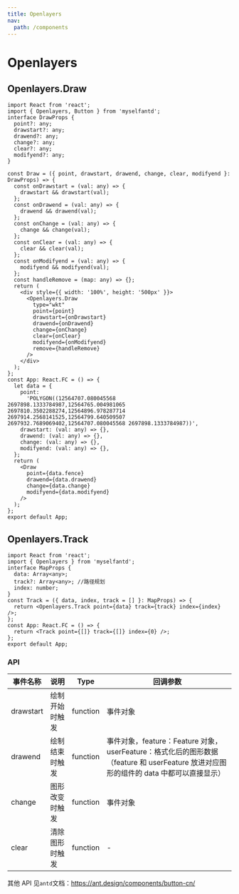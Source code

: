 ```yaml
---
title: Openlayers
nav:
  path: /components
---
```


# Openlayers

## Openlayers.Draw

```tsx
import React from 'react';
import { Openlayers, Button } from 'myselfantd';
interface DrawProps {
  point?: any;
  drawstart?: any;
  drawend?: any;
  change?: any;
  clear?: any;
  modifyend?: any;
}

const Draw = ({ point, drawstart, drawend, change, clear, modifyend }: DrawProps) => {
  const onDrawstart = (val: any) => {
    drawstart && drawstart(val);
  };
  const onDrawend = (val: any) => {
    drawend && drawend(val);
  };
  const onChange = (val: any) => {
    change && change(val);
  };
  const onClear = (val: any) => {
    clear && clear(val);
  };
  const onModifyend = (val: any) => {
    modifyend && modifyend(val);
  };
  const handleRemove = (map: any) => {};
  return (
    <div style={{ width: '100%', height: '500px' }}>
      <Openlayers.Draw
        type="wkt"
        point={point}
        drawstart={onDrawstart}
        drawend={onDrawend}
        change={onChange}
        clear={onClear}
        modifyend={onModifyend}
        remove={handleRemove}
      />
    </div>
  );
};
const App: React.FC = () => {
  let data = {
    point:
      'POLYGON((12564707.080045568 2697898.1333784987,12564765.004981065 2697810.3502288274,12564896.978287714 2697914.2568141525,12564799.640509507 2697932.7689069402,12564707.080045568 2697898.1333784987))',
    drawstart: (val: any) => {},
    drawend: (val: any) => {},
    change: (val: any) => {},
    modifyend: (val: any) => {},
  };
  return (
    <Draw
      point={data.fence}
      drawend={data.drawend}
      change={data.change}
      modifyend={data.modifyend}
    />
  );
};
export default App;
```

## Openlayers.Track

```tsx
import React from 'react';
import { Openlayers } from 'myselfantd';
interface MapProps {
  data: Array<any>;
  track?: Array<any>; //路径规划
  index: number;
}
const Track = ({ data, index, track = [] }: MapProps) => {
  return <Openlayers.Track point={data} track={track} index={index} />;
};
const App: React.FC = () => {
  return <Track point={[]} track={[]} index={0} />;
};
export default App;
```



### API

| 事件名称 | 说明 | Type | 回调参数 |
| --- | --- | --- | --- |
| drawstart | 绘制开始时触发 | function | 事件对象 |
| drawend | 绘制结束时触发 | function | 事件对象，feature：Feature 对象， userFeature：格式化后的图形数据（feature 和 userFeature 放进对应图形的组件的 data 中都可以直接显示） |
| change | 图形改变时触发 | function | 事件对象 |
| clear | 清除图形时触发 | function | - |

其他 API 见`antd`文档：https://ant.design/components/button-cn/
